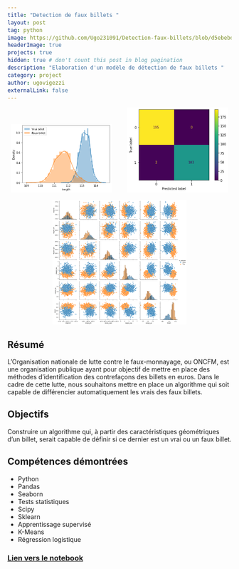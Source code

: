 ```yaml
---
title: "Detection de faux billets "
layout: post
tag: python
image: https://github.com/Ugo231091/Detection-faux-billets/blob/d5ebebd7c975316b62a5ba0f26e5a56e6c036e51/images/ONCFM-logo.png
headerImage: true
projects: true
hidden: true # don't count this post in blog pagination
description: "Elaboration d'un modèle de détection de faux billets "
category: project
author: ugovigezzi
externalLink: false
---
```


<p align="center">
  <img alt="Light" src="https://github.com/Ugo231091/Ugo231091.github.io/blob/8b02f43242ab7a7a3e99251ca63b274e115194b0/assets/images/detection-faux-billet/distplot_2.png?raw=true" width="45%">
&nbsp; &nbsp; &nbsp; &nbsp;
  <img alt="Dark" src=https://github.com/Ugo231091/Ugo231091.github.io/blob/8b02f43242ab7a7a3e99251ca63b274e115194b0/assets/images/detection-faux-billet/Matrice%20de%20confusion.png?raw=true" width="45%">
</p>

<p align="center">
  <img alt="Light" src="https://github.com/Ugo231091/Ugo231091.github.io/blob/da99be16e2c7c7e741f2c37cf66c3ddaaa127e92/assets/images/detection-faux-billet/PairGrid.png?raw=true" width="60%">
</p> 

## Résumé

L’Organisation nationale de lutte contre le faux-monnayage, ou ONCFM,
est une organisation publique ayant pour objectif de mettre en place des
méthodes d’identification des contrefaçons des billets en euros. Dans le
cadre de cette lutte, nous souhaitons mettre en place un algorithme qui
soit capable de différencier automatiquement les vrais des faux billets.


## Objectifs

Construire un algorithme qui, à partir des caractéristiques
géométriques d’un billet, serait capable de définir si ce dernier est un vrai
ou un faux billet.


## Compétences démontrées

- Python
- Pandas
- Seaborn
- Tests statistiques
- Scipy
- Sklearn
- Apprentissage supervisé
- K-Means
- Régression logistique


### [Lien vers le notebook](https://github.com/Ugo231091/Detection-faux-billets/blob/d5ebebd7c975316b62a5ba0f26e5a56e6c036e51/Detection_faux_billets.ipynb)
